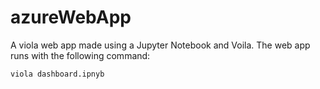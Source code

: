 # azureWebApp
A viola web app made using a Jupyter Notebook and Voila.
The web app runs with the following command: 
```
viola dashboard.ipnyb
```

